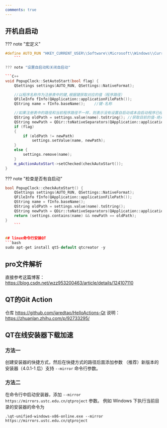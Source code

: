 ```yaml
---
comments: true
---
```


## 开机自启动

??? note "宏定义"
```C++
#define AUTO_RUN "HKEY_CURRENT_USER\\Software\\Microsoft\\Windows\\CurrentVersion\\Run"
    ```
    
??? note "设置自启动和关闭自启动"

```C++
void PopupClock::SetAutoStart(bool flag) {
	QSettings settings(AUTO_RUN, QSettings::NativeFormat);

	//以程序名称作为注册表中的键,根据键获取对应的值（程序路径）
	QFileInfo fInfo(QApplication::applicationFilePath());
	QString name = fInfo.baseName();    //键-名称

	//如果注册表中的路径和当前程序路径不一样，则表示没有设置自启动或本自启动程序已经更换了路径
	QString oldPath = settings.value(name).toString(); //获取目前的值-绝对路经
	QString newPath = QDir::toNativeSeparators(QApplication::applicationFilePath());    //toNativeSeparators函数将"/"替换为"\"
	if (flag)
	{
		if (oldPath != newPath)
			settings.setValue(name, newPath);
	}
	else {
		settings.remove(name);
	}
	m_pActionAutoStart->setChecked(checkAutoStart());
}
```

??? note "检查是否有自启动"
```C++
bool PopupClock::checkAutoStart() {
	QSettings settings(AUTO_RUN, QSettings::NativeFormat);
	QFileInfo fInfo(QApplication::applicationFilePath());
	QString name = fInfo.baseName();
	QString oldPath = settings.value(name).toString();
	QString newPath = QDir::toNativeSeparators(QApplication::applicationFilePath());
	return (settings.contains(name) && newPath == oldPath);
}
    ```


## linux命令行安装QT
```bash
sudo apt-get install qt5-default qtcreator -y
```



## pro文件解析

直接参考这篇博客：https://blog.csdn.net/wzz953200463/article/details/124107110



## QT的Git Action

仓库 https://github.com/jaredtao/HelloActions-Qt
说明： https://zhuanlan.zhihu.com/p/92733295/

## QT在线安装器下载加速
### 方法一
创建安装器的快捷方式，然后在快捷方式的路径后面添加参数
（推荐）新版本的安装器（4.0.1-1 后）支持 `--mirror` 命令行参数。
### 方法二
在命令行中启动安装器，添加 `--mirror https://mirrors.ustc.edu.cn/qtproject` 参数。
例如 Windows 下执行当前目录的安装器的命令为 
```shell
.\qt-unified-windows-x86-online.exe --mirror https://mirrors.ustc.edu.cn/qtproject
```